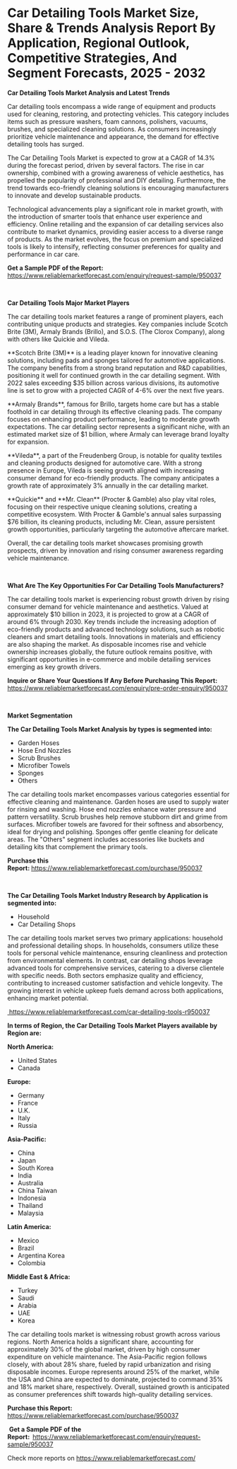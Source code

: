<p><h1>Car Detailing Tools Market Size, Share & Trends Analysis Report By Application, Regional Outlook, Competitive Strategies, And Segment Forecasts, 2025 - 2032</h1></p><p><strong>Car Detailing Tools Market Analysis and Latest Trends</strong></p>
<p><p>Car detailing tools encompass a wide range of equipment and products used for cleaning, restoring, and protecting vehicles. This category includes items such as pressure washers, foam cannons, polishers, vacuums, brushes, and specialized cleaning solutions. As consumers increasingly prioritize vehicle maintenance and appearance, the demand for effective detailing tools has surged.</p><p>The Car Detailing Tools Market is expected to grow at a CAGR of 14.3% during the forecast period, driven by several factors. The rise in car ownership, combined with a growing awareness of vehicle aesthetics, has propelled the popularity of professional and DIY detailing. Furthermore, the trend towards eco-friendly cleaning solutions is encouraging manufacturers to innovate and develop sustainable products. </p><p>Technological advancements play a significant role in market growth, with the introduction of smarter tools that enhance user experience and efficiency. Online retailing and the expansion of car detailing services also contribute to market dynamics, providing easier access to a diverse range of products. As the market evolves, the focus on premium and specialized tools is likely to intensify, reflecting consumer preferences for quality and performance in car care.</p></p>
<p><strong>Get a Sample PDF of the Report:&nbsp;</strong> <a href="https://www.reliablemarketforecast.com/enquiry/request-sample/950037?utm_campaign=3203&utm_medium=2&utm_source=Github&utm_content=ia&utm_term=07032025&utm_id=car-detailing-tools">https://www.reliablemarketforecast.com/enquiry/request-sample/950037</a></p>
<p>&nbsp;</p>
<p><strong>Car Detailing Tools Major Market Players</strong></p>
<p><p>The car detailing tools market features a range of prominent players, each contributing unique products and strategies. Key companies include Scotch Brite (3M), Armaly Brands (Brillo), and S.O.S. (The Clorox Company), along with others like Quickie and Vileda.</p><p>**Scotch Brite (3M)** is a leading player known for innovative cleaning solutions, including pads and sponges tailored for automotive applications. The company benefits from a strong brand reputation and R&D capabilities, positioning it well for continued growth in the car detailing segment. With 2022 sales exceeding $35 billion across various divisions, its automotive line is set to grow with a projected CAGR of 4-6% over the next five years.</p><p>**Armaly Brands**, famous for Brillo, targets home care but has a stable foothold in car detailing through its effective cleaning pads. The company focuses on enhancing product performance, leading to moderate growth expectations. The car detailing sector represents a significant niche, with an estimated market size of $1 billion, where Armaly can leverage brand loyalty for expansion.</p><p>**Vileda**, a part of the Freudenberg Group, is notable for quality textiles and cleaning products designed for automotive care. With a strong presence in Europe, Vileda is seeing growth aligned with increasing consumer demand for eco-friendly products. The company anticipates a growth rate of approximately 3% annually in the car detailing market.</p><p>**Quickie** and **Mr. Clean** (Procter & Gamble) also play vital roles, focusing on their respective unique cleaning solutions, creating a competitive ecosystem. With Procter & Gamble's annual sales surpassing $76 billion, its cleaning products, including Mr. Clean, assure persistent growth opportunities, particularly targeting the automotive aftercare market.</p><p>Overall, the car detailing tools market showcases promising growth prospects, driven by innovation and rising consumer awareness regarding vehicle maintenance.</p></p>
<p>&nbsp;</p>
<p><strong>What Are The Key Opportunities For Car Detailing Tools Manufacturers?</strong></p>
<p><p>The car detailing tools market is experiencing robust growth driven by rising consumer demand for vehicle maintenance and aesthetics. Valued at approximately $10 billion in 2023, it is projected to grow at a CAGR of around 6% through 2030. Key trends include the increasing adoption of eco-friendly products and advanced technology solutions, such as robotic cleaners and smart detailing tools. Innovations in materials and efficiency are also shaping the market. As disposable incomes rise and vehicle ownership increases globally, the future outlook remains positive, with significant opportunities in e-commerce and mobile detailing services emerging as key growth drivers.</p></p>
<p><strong>Inquire or Share Your Questions If Any Before Purchasing This Report:</strong> <a href="https://www.reliablemarketforecast.com/enquiry/pre-order-enquiry/950037?utm_campaign=3203&utm_medium=2&utm_source=Github&utm_content=ia&utm_term=07032025&utm_id=car-detailing-tools">https://www.reliablemarketforecast.com/enquiry/pre-order-enquiry/950037</a></p>
<p>&nbsp;</p>
<p><strong>Market Segmentation</strong></p>
<p><strong>The Car Detailing Tools Market Analysis by types is segmented into:</strong></p>
<p><ul><li>Garden Hoses</li><li>Hose End Nozzles</li><li>Scrub Brushes</li><li>Microfiber Towels</li><li>Sponges</li><li>Others</li></ul></p>
<p><p>The car detailing tools market encompasses various categories essential for effective cleaning and maintenance. Garden hoses are used to supply water for rinsing and washing. Hose end nozzles enhance water pressure and pattern versatility. Scrub brushes help remove stubborn dirt and grime from surfaces. Microfiber towels are favored for their softness and absorbency, ideal for drying and polishing. Sponges offer gentle cleaning for delicate areas. The "Others" segment includes accessories like buckets and detailing kits that complement the primary tools.</p></p>
<p><strong>Purchase this Report:&nbsp;</strong><a href="https://www.reliablemarketforecast.com/purchase/950037?utm_campaign=3203&utm_medium=2&utm_source=Github&utm_content=ia&utm_term=07032025&utm_id=car-detailing-tools">https://www.reliablemarketforecast.com/purchase/950037</a></p>
<p>&nbsp;</p>
<p><strong>The Car Detailing Tools Market Industry Research by Application is segmented into:</strong></p>
<p><ul><li>Household</li><li>Car Detailing Shops</li></ul></p>
<p><p>The car detailing tools market serves two primary applications: household and professional detailing shops. In households, consumers utilize these tools for personal vehicle maintenance, ensuring cleanliness and protection from environmental elements. In contrast, car detailing shops leverage advanced tools for comprehensive services, catering to a diverse clientele with specific needs. Both sectors emphasize quality and efficiency, contributing to increased customer satisfaction and vehicle longevity. The growing interest in vehicle upkeep fuels demand across both applications, enhancing market potential.</p></p>
<p><a href="https://www.reliablemarketforecast.com/car-detailing-tools-r950037?utm_campaign=3203&utm_medium=2&utm_source=Github&utm_content=ia&utm_term=07032025&utm_id=car-detailing-tools">&nbsp;https://www.reliablemarketforecast.com/car-detailing-tools-r950037</a></p>
<p><strong>In terms of Region, the Car Detailing Tools Market Players available by Region are:</strong></p>
<p>
    <p> <strong> North America: </strong>
        <ul>
            <li>United States</li>
            <li>Canada</li>
        </ul>
        </p> 
    <p> <strong> Europe: </strong>
        <ul>
            <li>Germany</li>
            <li>France</li>
            <li>U.K.</li>
            <li>Italy</li>
            <li>Russia</li>
        </ul>
        </p> 
    <p> <strong> Asia-Pacific: </strong>
        <ul>
            <li>China</li>
            <li>Japan</li>
            <li>South Korea</li>
            <li>India</li>
            <li>Australia</li>
            <li>China Taiwan</li>
            <li>Indonesia</li>
            <li>Thailand</li>
            <li>Malaysia</li>
        </ul>
        </p> 
    <p> <strong> Latin America: </strong>
        <ul>
            <li>Mexico</li>
            <li>Brazil</li>
            <li>Argentina Korea</li>
            <li>Colombia</li>
        </ul>
        </p> 
    <p> <strong> Middle East & Africa: </strong>
        <ul>
            <li>Turkey</li>
            <li>Saudi</li>
            <li>Arabia</li>
            <li>UAE</li>
            <li>Korea</li>
        </ul>
    </p>
    </p>
<p><p>The car detailing tools market is witnessing robust growth across various regions. North America holds a significant share, accounting for approximately 30% of the global market, driven by high consumer expenditure on vehicle maintenance. The Asia-Pacific region follows closely, with about 28% share, fueled by rapid urbanization and rising disposable incomes. Europe represents around 25% of the market, while the USA and China are expected to dominate, projected to command 35% and 18% market share, respectively. Overall, sustained growth is anticipated as consumer preferences shift towards high-quality detailing services.</p></p>
<p><strong>Purchase this Report: </strong><a href="https://www.reliablemarketforecast.com/purchase/950037?utm_campaign=3203&utm_medium=2&utm_source=Github&utm_content=ia&utm_term=07032025&utm_id=car-detailing-tools">https://www.reliablemarketforecast.com/purchase/950037</a></p>
<p>&nbsp;<strong>Get a Sample PDF of the Report:&nbsp;&nbsp;</strong><a href="https://www.reliablemarketforecast.com/enquiry/request-sample/950037?utm_campaign=3203&utm_medium=2&utm_source=Github&utm_content=ia&utm_term=07032025&utm_id=car-detailing-tools">https://www.reliablemarketforecast.com/enquiry/request-sample/950037</a></p>
<p><strong></strong></p>
<p>Check more reports on <a href="https://www.reliablemarketforecast.com/?utm_campaign=3203&utm_medium=2&utm_source=Github&utm_content=ia&utm_term=07032025&utm_id=car-detailing-tools">https://www.reliablemarketforecast.com/</a></p>
